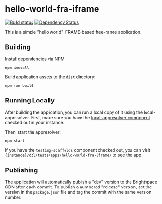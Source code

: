 # hello-world-fra-iframe

[![Build status][ci-image]][ci-url]
[![Dependency Status][dependencies-image]][dependencies-url]

This is a simple "hello world" IFRAME-based free-range application.

## Building

Install dependencies via NPM:

```shell
npm install
```

Build application assets to the `dist` directory:

```shell
npm run build
```

## Running Locally

After building the application, you can run a local copy of it using the local-appresolver. First, make sure you have the [local-appresolver component](http://docs.dev.d2l/index.php/HOWTO_Create_a_free-range_application#Rapid_development_with_the_Local_App_Resolver) checked out in your instance.

Then, start the appresolver:

```shell
npm start
```

If you have the `testing-scaffolds` component checked out, you can visit `{instance}/d2l/tests/apps/hello-world-fra-iframe/` to see the app.

## Publishing

The application will automatically publish a "dev" version to the Brightspace CDN after each commit. To publish a numbered "release" version, set the version in the `package.json` file and tag the commit with the same version number.

[ci-url]: https://travis-ci.org/Brightspace/hello-world-fra-iframe
[ci-image]: https://img.shields.io/travis/Brightspace/hello-world-fra-iframe.svg
[dependencies-url]: https://david-dm.org/Brightspace/hello-world-fra-iframe
[dependencies-image]: https://img.shields.io/david/Brightspace/hello-world-fra-iframe.svg
